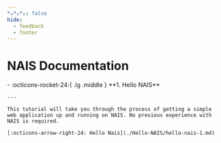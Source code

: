 ```yaml
---
ᴴₒᴴₒᴴₒ: false
hide:
  - feedback
  - footer
---
```


# NAIS Documentation

<div class="grid cards" markdown>
-   :octicons-rocket-24:{ .lg .middle } **1. Hello NAIS**

    ---

    This tutorial will take you through the process of getting a simple web application up and running on NAIS. No previous experience with NAIS is required.

    [:octicons-arrow-right-24: Hello Nais](./Hello-NAIS/hello-nais-1.md)

  </div>
